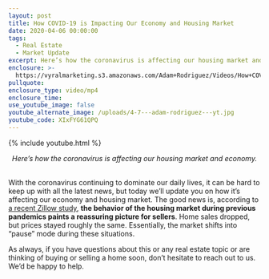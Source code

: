 ```yaml
---
layout: post
title: How COVID-19 is Impacting Our Economy and Housing Market
date: 2020-04-06 00:00:00
tags:
  - Real Estate
  - Market Update
excerpt: Here’s how the coronavirus is affecting our housing market and economy.
enclosure: >-
  https://vyralmarketing.s3.amazonaws.com/Adam+Rodriguez/Videos/How+COVID-19+is+Impacting+Our+Economy+and+Housing+Market.mp4
pullquote:
enclosure_type: video/mp4
enclosure_time:
use_youtube_image: false
youtube_alternate_image: /uploads/4-7---adam-rodriguez---yt.jpg
youtube_code: XIxFYG61QPQ
---
```


{% include youtube.html %}

<center><em>Here&rsquo;s how the coronavirus is affecting our housing market and economy.</em></center>

<br>With the coronavirus continuing to dominate our daily lives, it can be hard to keep up with all the latest news, but today we’ll update you on how it’s affecting our economy and housing market. The good news is, according to <u><a target="_blank" href="https://www.zillow.com/research/pandemic-literature-review-26643/">a recent Zillow study</a></u>, **the behavior of the housing market during previous pandemics paints a reassuring picture for sellers**. Home sales dropped, but prices stayed roughly the same. Essentially, the market shifts into “pause” mode during these situations.

As always, if you have questions about this or any real estate topic or are thinking of buying or selling a home soon, don’t hesitate to reach out to us. We’d be happy to help.